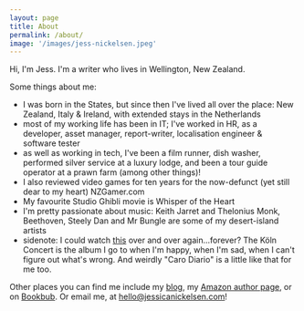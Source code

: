 ```yaml
---
layout: page
title: About
permalink: /about/
image: '/images/jess-nickelsen.jpeg'
---
```


Hi, I'm Jess. I'm a writer who lives in Wellington, New Zealand.

Some things about me:

 - I was born in the States, but since then I've lived all over the place: New Zealand, Italy & Ireland, with extended stays in the Netherlands
 - most of my working life has been in IT; I've worked in HR, as a developer, asset manager, report-writer, localisation engineer & software tester
 - as well as working in tech, I've been a film runner, dish washer, performed silver service at a luxury lodge, and been a tour guide operator at a prawn farm (among other things)!
 - I also reviewed video games for ten years for the now-defunct (yet still dear to my heart) NZGamer.com
 - My favourite Studio Ghibli movie is Whisper of the Heart
 - I'm pretty passionate about music: Keith Jarret and Thelonius Monk, Beethoven, Steely Dan and Mr Bungle are some of my desert-island artists
 - sidenote: I could watch [this](https://www.youtube.com/watch?v=CaZfXfW6qxA&ab) over and over again...forever? The Köln Concert is the album I go to when I'm happy, when I'm sad, when I can't figure out what's wrong. And weirdly "Caro Diario" is a little like that for me too.


 Other places you can find me include my [blog](https://discombobulated.co.nz), my [Amazon author page](https://www.amazon.com/~/e/B08XN2P5RD), or on [Bookbub](https://www.bookbub.com/profile/jessica-nickelsen?list=about). Or email me, at [hello@jessicanickelsen.com](mailto:hello@jessicanickelsen.com)!

